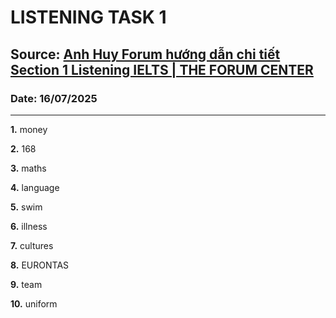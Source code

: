 # LISTENING TASK 1

## Source: [Anh Huy Forum hướng dẫn chi tiết Section 1 Listening IELTS | THE FORUM CENTER](https://www.youtube.com/watch?v=cBPonJIZKf4)

### Date: 16/07/2025
---

**1.** money

**2.** 168

**3.** maths

**4.** language

**5.** swim

**6.** illness

**7.** cultures

**8.** EURONTAS

**9.** team

**10.** uniform



